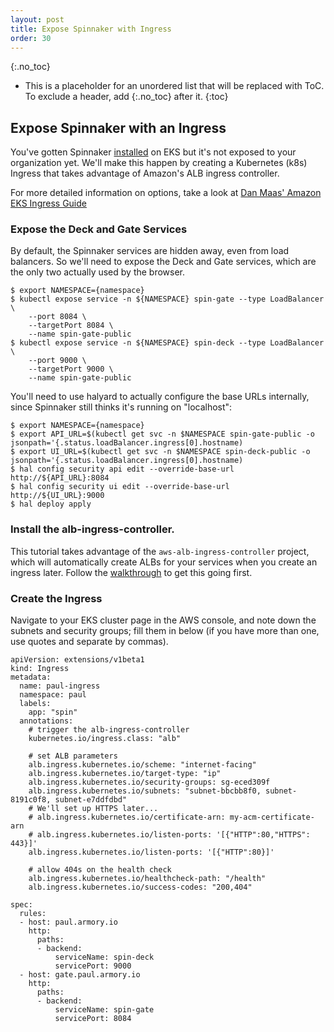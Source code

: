 ```yaml
---
layout: post
title: Expose Spinnaker with Ingress
order: 30
---
```

{:.no_toc}
* This is a placeholder for an unordered list that will be replaced with ToC. To exclude a header, add {:.no_toc} after it.
{:toc}

## Expose Spinnaker with an Ingress

You've gotten Spinnaker [installed](/spinnaker/install) on EKS but it's not
exposed to your organization yet.  We'll make this happen by creating a
Kubernetes (k8s) Ingress that takes advantage of Amazon's ALB ingress
controller.

For more detailed information on options, take a look at
[Dan Maas' Amazon EKS Ingress Guide](https://medium.com/@dmaas/amazon-eks-ingress-guide-8ec2ec940a70)

### Expose the Deck and Gate Services

By default, the Spinnaker services are hidden away, even from load balancers.
So we'll need to expose the Deck and Gate services, which are the only two
actually used by the browser.

```
$ export NAMESPACE={namespace}
$ kubectl expose service -n ${NAMESPACE} spin-gate --type LoadBalancer \
	--port 8084 \
	--targetPort 8084 \
	--name spin-gate-public
$ kubectl expose service -n ${NAMESPACE} spin-deck --type LoadBalancer \
	--port 9000 \
	--targetPort 9000 \
	--name spin-gate-public
```

You'll need to use halyard to actually configure the base URLs internally,
since Spinnaker still thinks it's running on "localhost":

```
$ export NAMESPACE={namespace}
$ export API_URL=$(kubectl get svc -n $NAMESPACE spin-gate-public -o jsonpath='{.status.loadBalancer.ingress[0].hostname)
$ export UI_URL=$(kubectl get svc -n $NAMESPACE spin-deck-public -o jsonpath='{.status.loadBalancer.ingress[0].hostname)
$ hal config security api edit --override-base-url http://${API_URL}:8084
$ hal config security ui edit --override-base-url http://${UI_URL}:9000
$ hal deploy apply
```

### Install the alb-ingress-controller.

This tutorial takes advantage of the `aws-alb-ingress-controller` project,
which will automatically create ALBs for your services when you create an
ingress later.  Follow the
[walkthrough](https://github.com/kubernetes-sigs/aws-alb-ingress-controller/blob/master/docs/walkthrough.md)
to get this going first.

### Create the Ingress

Navigate to your EKS cluster page in the AWS console, and note down the
subnets and security groups; fill them in below (if you have more than one,
use quotes and separate by commas).

```
apiVersion: extensions/v1beta1
kind: Ingress
metadata:
  name: paul-ingress
  namespace: paul
  labels:
    app: "spin"
  annotations:
    # trigger the alb-ingress-controller
    kubernetes.io/ingress.class: "alb"

    # set ALB parameters
    alb.ingress.kubernetes.io/scheme: "internet-facing"
    alb.ingress.kubernetes.io/target-type: "ip"
    alb.ingress.kubernetes.io/security-groups: sg-eced309f
    alb.ingress.kubernetes.io/subnets: "subnet-bbcbb8f0, subnet-8191c0f8, subnet-e7ddfdbd"
    # We'll set up HTTPS later...
    # alb.ingress.kubernetes.io/certificate-arn: my-acm-certificate-arn
    # alb.ingress.kubernetes.io/listen-ports: '[{"HTTP":80,"HTTPS": 443}]'
    alb.ingress.kubernetes.io/listen-ports: '[{"HTTP":80}]'

    # allow 404s on the health check
    alb.ingress.kubernetes.io/healthcheck-path: "/health"
    alb.ingress.kubernetes.io/success-codes: "200,404"
    
spec:
  rules:
  - host: paul.armory.io
    http:
      paths:
      - backend:
          serviceName: spin-deck
          servicePort: 9000
  - host: gate.paul.armory.io 
    http:
      paths:
      - backend:
          serviceName: spin-gate
          servicePort: 8084
```



